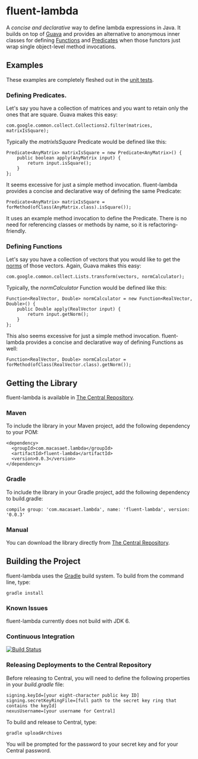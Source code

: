 fluent-lambda
=============

A *concise and declarative* way to define lambda expressions in Java. It builds on top of [Guava][1] and provides an alternative to anonymous inner classes for defining [Functions][2] and [Predicates][3] when those functors just wrap single object-level method invocations.

## Examples

These examples are completely fleshed out in the [unit tests][4].

### Defining Predicates.

Let's say you have a collection of matrices and you want to retain only the ones that are square. Guava makes this easy:

    com.google.common.collect.Collections2.filter(matrices, matrixIsSquare);

Typically the *matrixIsSquare* Predicate would be defined like this:

    Predicate<AnyMatrix> matrixIsSquare = new Predicate<AnyMatrix>() {
        public boolean apply(AnyMatrix input) {
            return input.isSquare();
        }
    };

It seems excessive for just a simple method invocation. fluent-lambda provides a concise and declarative way of defining the same Predicate:

    Predicate<AnyMatrix> matrixIsSquare = forMethod(ofClass(AnyMatrix.class).isSquare());

It uses an example method invocation to define the Predicate. There is no need for referencing classes or methods by name, so it is refactoring-friendly.

### Defining Functions

Let's say you have a collection of vectors that you would like to get the [norms][5] of those vectors. Again, Guava makes this easy:

    com.google.common.collect.Lists.transform(vectors, normCalculator);

Typically, the *normCalculator* Function would be defined like this:

    Function<RealVector, Double> normCalculator = new Function<RealVector, Double>() {
        public Double apply(RealVector input) {
            return input.getNorm();
        }
    };

This also seems excessive for just a simple method invocation. fluent-lambda provides a concise and declarative way of defining Functions as well:

    Function<RealVector, Double> normCalculator = forMethod(ofClass(RealVector.class).getNorm());

## Getting the Library

fluent-lambda is available in [The Central Repository][6].

### Maven

To include the library in your Maven project, add the following dependency to your POM:

    <dependency>
      <groupId>com.macasaet.lambda</groupId>
      <artifactId>fluent-lambda</artifactId>
      <version>0.0.3</version>
    </dependency>

### Gradle

To include the library in your Gradle project, add the following dependency to build.gradle:

    compile group: 'com.macasaet.lambda', name: 'fluent-lambda', version: '0.0.3'

### Manual

You can download the library directly from [The Central Repository][6].

## Building the Project

fluent-lambda uses the [Gradle][7] build system. To build from the command line, type:

    gradle install

### Known Issues

fluent-lambda currently does not build with JDK 6.

### Continuous Integration

[![Build Status](https://travis-ci.org/l0s/fluent-lambda.png?branch=master)](https://travis-ci.org/l0s/fluent-lambda)

### Releasing Deployments to the Central Repository

Before releasing to Central, you will need to define the following properties in your *build.gradle* file:

    signing.keyId=[your eight-character public key ID]
    signing.secretKeyRingFile=[full path to the secret key ring that contains the keyId]
    nexusUsername=[your username for Central]

To build and release to Central, type:

    gradle uploadArchives

You will be prompted for the password to your secret key and for your Central password.

  [1]: https://code.google.com/p/guava-libraries/
  [2]: http://docs.guava-libraries.googlecode.com/git-history/release/javadoc/com/google/common/base/Function.html
  [3]: http://docs.guava-libraries.googlecode.com/git-history/release/javadoc/com/google/common/base/Predicate.html
  [4]: https://github.com/l0s/fluent-lambda/blob/master/src/test/java/com/macasaet/lambda/fluent/Examples.java
  [5]: https://en.wikipedia.org/wiki/Norm_%28mathematics%29
  [6]: http://search.maven.org/#browse%7C523643277
  [7]: http://www.gradle.org/

